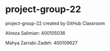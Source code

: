 # project-group-22
project-group-22 created by GitHub Classroom

Alireza Salimian: 400105036

Mahya Zarrabi-Zadeh: 400109627
